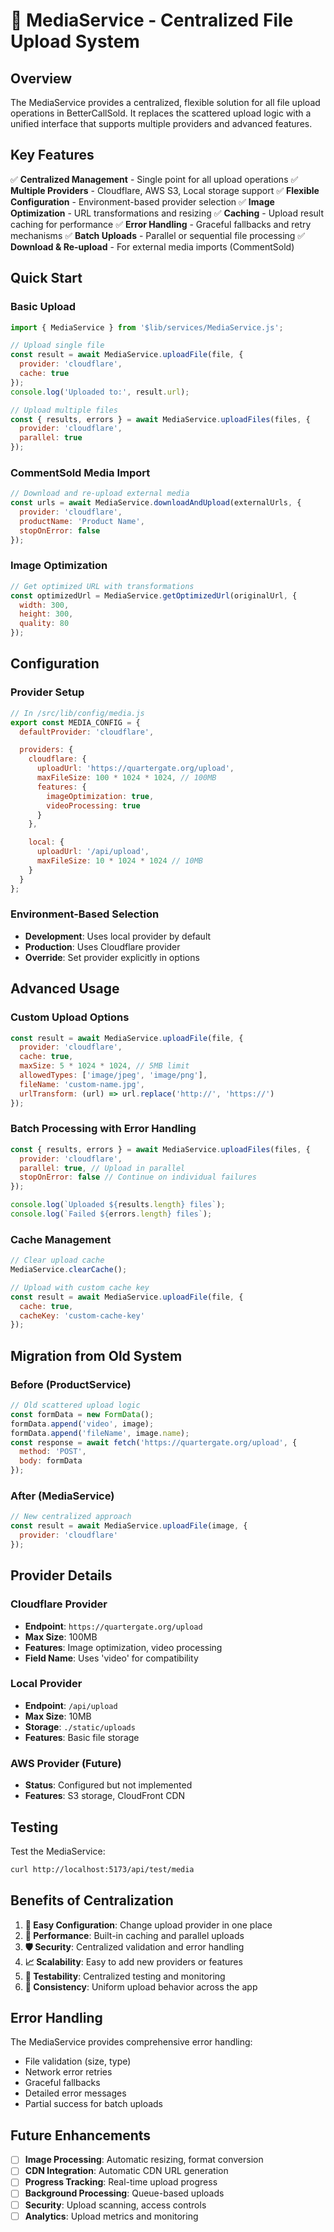 # 📸 MediaService - Centralized File Upload System

## Overview

The MediaService provides a centralized, flexible solution for all file upload operations in BetterCallSold. It replaces the scattered upload logic with a unified interface that supports multiple providers and advanced features.

## Key Features

✅ **Centralized Management** - Single point for all upload operations
✅ **Multiple Providers** - Cloudflare, AWS S3, Local storage support
✅ **Flexible Configuration** - Environment-based provider selection
✅ **Image Optimization** - URL transformations and resizing
✅ **Caching** - Upload result caching for performance
✅ **Error Handling** - Graceful fallbacks and retry mechanisms
✅ **Batch Uploads** - Parallel or sequential file processing
✅ **Download & Re-upload** - For external media imports (CommentSold)

## Quick Start

### Basic Upload
```javascript
import { MediaService } from '$lib/services/MediaService.js';

// Upload single file
const result = await MediaService.uploadFile(file, {
  provider: 'cloudflare',
  cache: true
});
console.log('Uploaded to:', result.url);

// Upload multiple files
const { results, errors } = await MediaService.uploadFiles(files, {
  provider: 'cloudflare',
  parallel: true
});
```

### CommentSold Media Import
```javascript
// Download and re-upload external media
const urls = await MediaService.downloadAndUpload(externalUrls, {
  provider: 'cloudflare',
  productName: 'Product Name',
  stopOnError: false
});
```

### Image Optimization
```javascript
// Get optimized URL with transformations
const optimizedUrl = MediaService.getOptimizedUrl(originalUrl, {
  width: 300,
  height: 300,
  quality: 80
});
```

## Configuration

### Provider Setup
```javascript
// In /src/lib/config/media.js
export const MEDIA_CONFIG = {
  defaultProvider: 'cloudflare',

  providers: {
    cloudflare: {
      uploadUrl: 'https://quartergate.org/upload',
      maxFileSize: 100 * 1024 * 1024, // 100MB
      features: {
        imageOptimization: true,
        videoProcessing: true
      }
    },

    local: {
      uploadUrl: '/api/upload',
      maxFileSize: 10 * 1024 * 1024 // 10MB
    }
  }
};
```

### Environment-Based Selection
- **Development**: Uses local provider by default
- **Production**: Uses Cloudflare provider
- **Override**: Set provider explicitly in options

## Advanced Usage

### Custom Upload Options
```javascript
const result = await MediaService.uploadFile(file, {
  provider: 'cloudflare',
  cache: true,
  maxSize: 5 * 1024 * 1024, // 5MB limit
  allowedTypes: ['image/jpeg', 'image/png'],
  fileName: 'custom-name.jpg',
  urlTransform: (url) => url.replace('http://', 'https://')
});
```

### Batch Processing with Error Handling
```javascript
const { results, errors } = await MediaService.uploadFiles(files, {
  provider: 'cloudflare',
  parallel: true, // Upload in parallel
  stopOnError: false // Continue on individual failures
});

console.log(`Uploaded ${results.length} files`);
console.log(`Failed ${errors.length} files`);
```

### Cache Management
```javascript
// Clear upload cache
MediaService.clearCache();

// Upload with custom cache key
const result = await MediaService.uploadFile(file, {
  cache: true,
  cacheKey: 'custom-cache-key'
});
```

## Migration from Old System

### Before (ProductService)
```javascript
// Old scattered upload logic
const formData = new FormData();
formData.append('video', image);
formData.append('fileName', image.name);
const response = await fetch('https://quartergate.org/upload', {
  method: 'POST',
  body: formData
});
```

### After (MediaService)
```javascript
// New centralized approach
const result = await MediaService.uploadFile(image, {
  provider: 'cloudflare'
});
```

## Provider Details

### Cloudflare Provider
- **Endpoint**: `https://quartergate.org/upload`
- **Max Size**: 100MB
- **Features**: Image optimization, video processing
- **Field Name**: Uses 'video' for compatibility

### Local Provider
- **Endpoint**: `/api/upload`
- **Max Size**: 10MB
- **Storage**: `./static/uploads`
- **Features**: Basic file storage

### AWS Provider (Future)
- **Status**: Configured but not implemented
- **Features**: S3 storage, CloudFront CDN

## Testing

Test the MediaService:
```bash
curl http://localhost:5173/api/test/media
```

## Benefits of Centralization

1. **🔧 Easy Configuration**: Change upload provider in one place
2. **🚀 Performance**: Built-in caching and parallel uploads
3. **🛡️ Security**: Centralized validation and error handling
4. **📈 Scalability**: Easy to add new providers or features
5. **🧪 Testability**: Centralized testing and monitoring
6. **🔄 Consistency**: Uniform upload behavior across the app

## Error Handling

The MediaService provides comprehensive error handling:
- File validation (size, type)
- Network error retries
- Graceful fallbacks
- Detailed error messages
- Partial success for batch uploads

## Future Enhancements

- [ ] **Image Processing**: Automatic resizing, format conversion
- [ ] **CDN Integration**: Automatic CDN URL generation
- [ ] **Progress Tracking**: Real-time upload progress
- [ ] **Background Processing**: Queue-based uploads
- [ ] **Security**: Upload scanning, access controls
- [ ] **Analytics**: Upload metrics and monitoring
